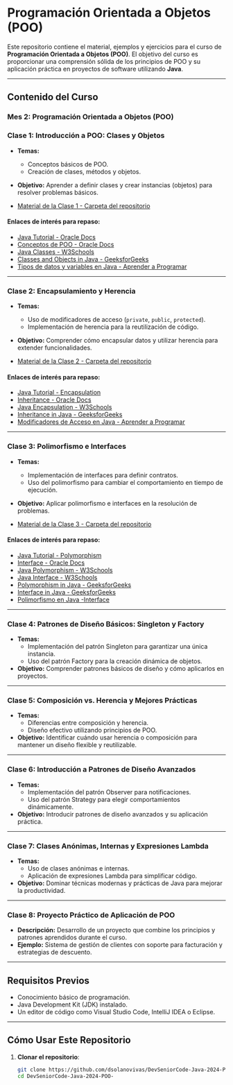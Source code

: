# Programación Orientada a Objetos (POO)

Este repositorio contiene el material, ejemplos y ejercicios para el curso de **Programación Orientada a Objetos (POO)**. El objetivo del curso es proporcionar una comprensión sólida de los principios de POO y su aplicación práctica en proyectos de software utilizando **Java**.

---

## **Contenido del Curso**

### **Mes 2: Programación Orientada a Objetos (POO)**

### **Clase 1: Introducción a POO: Clases y Objetos**
- **Temas:**
  - Conceptos básicos de POO.
  - Creación de clases, métodos y objetos.
- **Objetivo:** Aprender a definir clases y crear instancias (objetos) para resolver problemas básicos.

- [Material de la Clase 1 - Carpeta del repositorio](https://github.com/dsolanovivas/DevSeniorCode-Java-2024-POO-/tree/main/Clase_01)

#### **Enlaces de interés para repaso:**
- [Java Tutorial - Oracle Docs](https://docs.oracle.com/javase/tutorial/java/index.html)
- [Conceptos de POO - Oracle Docs](https://docs.oracle.com/javase/tutorial/java/concepts/index.html)
- [Java Classes - W3Schools](https://www.w3schools.com/java/java_classes.asp)
- [Classes and Objects in Java - GeeksforGeeks](https://www.geeksforgeeks.org/classes-objects-java/)
- [Tipos de datos y variables en Java - Aprender a Programar](https://www.aprenderaprogramar.com/index.php?option=com_content&view=article&id=419:tipos-de-datos-java-tipos-primitivos-int-boolean-y-objeto-string-array-o-arreglo-variables-cu00621b&catid=68&Itemid=188)

---

### **Clase 2: Encapsulamiento y Herencia**
- **Temas:**
  - Uso de modificadores de acceso (`private`, `public`, `protected`).
  - Implementación de herencia para la reutilización de código.
- **Objetivo:** Comprender cómo encapsular datos y utilizar herencia para extender funcionalidades.

- [Material de la Clase 2 - Carpeta del repositorio](https://github.com/dsolanovivas/DevSeniorCode-Java-2024-POO-/tree/main/Clase_02)

#### **Enlaces de interés para repaso:**
- [Java Tutorial - Encapsulation](https://docs.oracle.com/javase/tutorial/java/javaOO/accesscontrol.html)
- [Inheritance - Oracle Docs](https://docs.oracle.com/javase/tutorial/java/IandI/subclasses.html)
- [Java Encapsulation - W3Schools](https://www.w3schools.com/java/java_encapsulation.asp)
- [Inheritance in Java - GeeksforGeeks](https://www.geeksforgeeks.org/inheritance-in-java/)
- [Modificadores de Acceso en Java - Aprender a Programar](https://www.programarya.com/Cursos/Java/Modificadores-de-Acceso)

---

### **Clase 3: Polimorfismo e Interfaces**
- **Temas:**
  - Implementación de interfaces para definir contratos.
  - Uso del polimorfismo para cambiar el comportamiento en tiempo de ejecución.
- **Objetivo:** Aplicar polimorfismo e interfaces en la resolución de problemas.
  
- [Material de la Clase 3 - Carpeta del repositorio](https://github.com/dsolanovivas/DevSeniorCode-Java-2024-POO-/tree/main/Clase_03)

#### **Enlaces de interés para repaso:**
- [Java Tutorial - Polymorphism](https://docs.oracle.com/javase/tutorial/java/IandI/polymorphism.html)
- [Interface - Oracle Docs](https://docs.oracle.com/javase/tutorial/java/IandI/createinterface.html)
- [Java Polymorphism - W3Schools](https://www.w3schools.com/java/java_polymorphism.asp)
- [Java Interface - W3Schools](https://www.w3schools.com/java/java_interface.asp)
- [Polymorphism in Java - GeeksforGeeks](https://www.geeksforgeeks.org/polymorphism-in-java/)
- [Interface in Java - GeeksforGeeks](https://www.geeksforgeeks.org/interfaces-in-java/)
- [Polimorfismo en Java -Interface](https://jarroba.com/polimorfismo-en-java-interface-parte-ii-con-ejemplos/)

---

### **Clase 4: Patrones de Diseño Básicos: Singleton y Factory**
- **Temas:**
  - Implementación del patrón Singleton para garantizar una única instancia.
  - Uso del patrón Factory para la creación dinámica de objetos.
- **Objetivo:** Comprender patrones básicos de diseño y cómo aplicarlos en proyectos.

---

### **Clase 5: Composición vs. Herencia y Mejores Prácticas**
- **Temas:**
  - Diferencias entre composición y herencia.
  - Diseño efectivo utilizando principios de POO.
- **Objetivo:** Identificar cuándo usar herencia o composición para mantener un diseño flexible y reutilizable.

---

### **Clase 6: Introducción a Patrones de Diseño Avanzados**
- **Temas:**
  - Implementación del patrón Observer para notificaciones.
  - Uso del patrón Strategy para elegir comportamientos dinámicamente.
- **Objetivo:** Introducir patrones de diseño avanzados y su aplicación práctica.

---

### **Clase 7: Clases Anónimas, Internas y Expresiones Lambda**
- **Temas:**
  - Uso de clases anónimas e internas.
  - Aplicación de expresiones Lambda para simplificar código.
- **Objetivo:** Dominar técnicas modernas y prácticas de Java para mejorar la productividad.

---

### **Clase 8: Proyecto Práctico de Aplicación de POO**
- **Descripción:** Desarrollo de un proyecto que combine los principios y patrones aprendidos durante el curso.
- **Ejemplo:** Sistema de gestión de clientes con soporte para facturación y estrategias de descuento.

---

## **Requisitos Previos**
- Conocimiento básico de programación.
- Java Development Kit (JDK) instalado.
- Un editor de código como Visual Studio Code, IntelliJ IDEA o Eclipse.

---

## **Cómo Usar Este Repositorio**
1. **Clonar el repositorio**:
   ```bash
   git clone https://github.com/dsolanovivas/DevSeniorCode-Java-2024-POO-
   cd DevSeniorCode-Java-2024-POO-